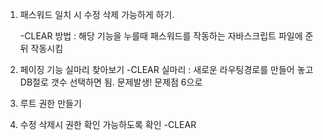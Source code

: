 1. 패스워드 일치 시 수정 삭제 가능하게 하기.

    -CLEAR
        방법 : 해당 기능을 누를때 패스워드를 작동하는 자바스크립트 파일에 준 뒤 작동시킴

2. 페이징 기능 실마리 찾아보기
 -CLEAR
    실마리 : 새로운 라우팅경로를 만들어 놓고 DB절로 갯수 선택하면 됨.
    문제발생! 문제점 6으로

3. 루트 권한 만들기

4. 수정 삭제시 권한 확인 가능하도록 확인
    -CLEAR 
